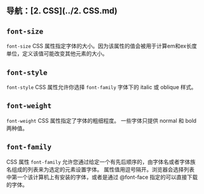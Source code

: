 ## 导航：[2. CSS](../2. CSS.md)

## `font-size`

`font-size` CSS 属性指定字体的大小。因为该属性的值会被用于计算em和ex长度单位，定义该值可能改变其他元素的大小。

## `font-style`

`font-style` CSS 属性允许你选择 `font-family` 字体下的 italic 或 oblique 样式。

## `font-weight`

`font-weight` CSS 属性指定了字体的粗细程度。 一些字体只提供 normal 和 bold 两种值。

## `font-family`

CSS 属性 `font-family` 允许您通过给定一个有先后顺序的，由字体名或者字体族名组成的列表来为选定的元素设置字体。
属性值用逗号隔开。浏览器会选择列表中第一个该计算机上有安装的字体，或者是通过 @font-face 指定的可以直接下载的字体。